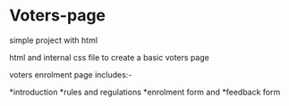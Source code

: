 # Voters-page

simple project with html 

html and internal css file to create a basic voters page 

voters enrolment page includes:-

*introduction
*rules and regulations
*enrolment form and 
*feedback form
